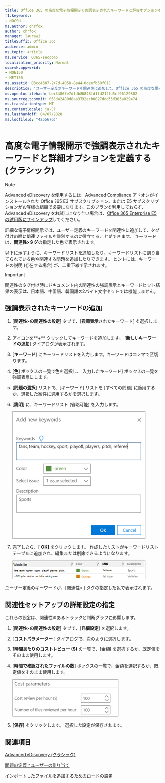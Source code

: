```yaml
---
title: Office 365 の高度な電子情報開示で強調表示されたキーワードと詳細オプションを定義する
f1.keywords:
- NOCSH
ms.author: chrfox
author: chrfox
manager: laurawi
titleSuffix: Office 365
audience: Admin
ms.topic: article
ms.service: O365-seccomp
localization_priority: Normal
search.appverid:
- MOE150
- MET150
ms.assetid: 03cc4387-2c7d-4058-8a44-0deefb58f011
description: 'ユーザー定義のキーワードを関連性に追加して、Office 365 の高度な電子情報開示でのタグ付けとコストパラメータを指定する際に関連ファイルを特定する方法について説明します。  '
ms.openlocfilehash: bec34867e7dfdb86848fd1fd2126d5cf96129802
ms.sourcegitcommit: 053d42480d8aa3792ecb0027ddd53d383a029474
ms.translationtype: MT
ms.contentlocale: ja-JP
ms.lasthandoff: 04/07/2020
ms.locfileid: "42556765"
---
```

# <a name="define-highlighted-keywords-and-advanced-options-in-advanced-ediscovery-classic"></a>高度な電子情報開示で強調表示されたキーワードと詳細オプションを定義する (クラシック)

> [!NOTE]
> Advanced eDiscovery を使用するには、Advanced Compliance アドオンがインストールされた Office 365 E3 サブスクリプション、または E5 サブスクリプションがお客様の組織で必要になります。このプランを利用しておらず、Advanced eDiscovery をお試しになりたい場合は、[Office 365 Enterprise E5 の試用版にサインアップ](https://go.microsoft.com/fwlink/p/?LinkID=698279)してください。 
  
詳細な電子情報開示では、ユーザー定義のキーワードを関連性に追加して、タグ付けの際に関連ファイルを識別するのに役立てることができます。 キーワードは、**関連性\>タグ**の指定した色で表示されます。 
  
以下に示すように、キーワードリストを追加したり、キーワードリストに割り当てられている色や関連する問題を追加したりできます。 ヒントには、キーワードの説明 (存在する場合) が、二重下線で示されます。
  
> [!IMPORTANT]
> 関連性のタグ付け時にドキュメント内の関連性の強調表示とキーワードヒット結果の表示は、日本語、中国語、韓国語の2バイト文字セットでは機能しません。 
  
## <a name="adding-highlighted-keywords"></a>強調表示されたキーワードの追加

1. [**関連性\>の関連性の設定**] タブで、[**強調表示**されたキーワード] を選択します。
    
2. アイコンを**+** クリックしてキーワードを追加します。 [**新しいキーワードの追加**] ダイアログが表示されます。 
    
3. [**キーワード**] にキーワードリストを入力します。キーワードはコンマで区切ります。 
    
4. [**色**] ボックスの一覧で色を選択し、[入力したキーワード] ボックスの一覧を強調表示にします。 
    
5. **[問題の選択**] リストで、[キーワード] リストを [すべての問題] に適用するか、選択した案件に適用するかを選択します。 
    
6. [**説明**] に、キーワードリスト (省略可能) を入力します。
    
    ![新しいキーワードの追加](../media/1683a71f-0875-48fc-b4ef-01f3b0e8e8e9.png)
  
7. 完了したら、[ **OK]** をクリックします。 作成したリストがキーワードリストテーブルに追加され、編集または削除できるようになります。 
    
    ![関連性の設定のキーワードの一覧](../media/a05d5ec0-8bde-470d-97e2-456b169281d6.png)
  
ユーザー定義のキーワードが、[関連性\> ] タグの指定した色で表示されます。 
  
## <a name="specifying-relevance-setup-advanced-settings"></a>関連性セットアップの詳細設定の指定

これらの設定は、関連性のあるトラックと判断グラフに影響します。
  
1. [**関連性\>の関連性の設定**] タブで、[**詳細設定**] を選択します。
    
2. [**コストパラメーター** ] ダイアログで、次のように選択します。 
    
1. 1**時間あたりのコストレビュー ($)** の一覧で、[金額] を選択するか、既定値をそのまま使用します。 
    
2. [**時間で確認されたファイルの数**] ボックスの一覧で、金額を選択するか、既定値をそのまま使用します。 
    
    ![関連性の設定のコストのパラメーター](../media/bab7b5b7-6297-4e7c-b0a6-ba5aa8b21787.png)
  
3. **[保存]** をクリックします。 選択した設定が保存されます。
    
## <a name="see-also"></a>関連項目

[Advanced eDiscovery (クラシック)](office-365-advanced-ediscovery.md)
  
[問題の定義とユーザーの割り当て](define-issues-and-assign-users.md)
  
[インポートしたファイルを追加するためのロードの設定](set-up-loads-to-add-imported-files.md)

